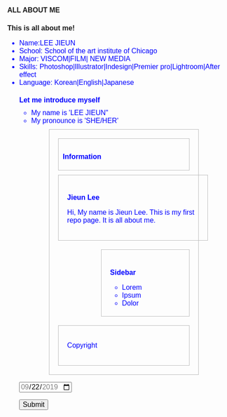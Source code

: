 # ALL ABOUT ME





<html>

<body>

   <h1> This is all about me! </h1>

   <ul>
       <li style = "color:blue">Name:LEE JIEUN</li>
       <li style = "color:blue">School: School of the art institute of Chicago</li>
       <li style = "color:blue">Major: VISCOM|FILM| NEW MEDIA</li>
       <li style = "color:blue">Skills: Photoshop|Illustrator|Indesign|Premier pro|Lightroom|After effect</li>
       <li style = "color:blue">Language: Korean|English|Japanese
  
  
  
 
      


<html>
</html>
   
<body>
   
   <h1> Let me introduce myself </h1>
 
   
   <ul>
       <li>My name is 'LEE JIEUN"</li>
       <li>My pronounce is 'SHE/HER'</li>
   </ul>
   
   
  
<html lang="ko">
  <head>
      <meta charset="utf-8">
      <title>CSS</title>
    <meta name="viewport" content="width=device-width, initial-scale=1">
    <style>
      #jb-container {
        width: 300px;
        margin: 10px auto;
        padding: 20px;
        border: 1px solid #bcbcbc;
      }
      #jb-header {
        padding: 10px;
        margin-bottom: 10px;
        border: 1px solid #bcbcbc;
      }
      #jb-content {
        width: 300px;
        padding: 20px;
        margin-bottom: 20px;
        float: left;
        border: 1px solid #bcbcbc;
      }
      #jb-sidebar {
        width: 160px;
        padding: 20px;
        margin-bottom: 20px;
        float: right;
        border: 1px solid #bcbcbc;
      }
      #jb-footer {
        clear: both;
        padding: 20px;
        border: 1px solid #bcbcbc;
      }
      @media ( max-width: 480px ) {
        #jb-container {
          width: auto;
        }
        #jb-content {
          float: none;
          width: auto;
        }
        #jb-sidebar {
          float: none;
          width: auto;
        }
      }
    </style>
  </head>
  <body>
    <div id="jb-container">
      <div id="jb-header">
        <h1>Information</h1>
      </div>
      <div id="jb-content">
        <h2>Jieun Lee</h2>
        <p>Hi, My name is Jieun Lee. This is my first repo page. It is all about me.</p>
      </div>
      <div id="jb-sidebar">
        <h2>Sidebar</h2>
        <ul>
          <li>Lorem</li>
          <li>Ipsum</li>
          <li>Dolor</li>
        </ul>
      </div>
      <div id="jb-footer">
        <p>Copyright</p>
      </div>
    </div>
  </body>
</html>

<!doctype html>
<html lang="ko">
  <head>
  <meta charset="utf-8">
    <title>HTML</title>
    <style>
      * {
        font-size: 16px;
        font-family: Consolas, sans-serif;
      }
    </style>
  </head>
  <body>
    <form>
      <p><input type="date" value="2019-09-22" min="2019-09-10" max="2019-09-25"></p>
      <p><input type="submit" value="Submit"></p>
    </form>
  </body>
</html>

   

         
